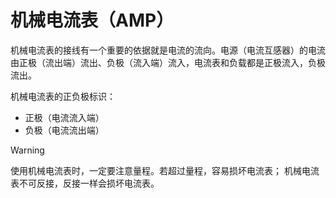 # 机械电流表（AMP）

机械电流表的接线有一个重要的依据就是电流的流向。电源（电流互感器）的电流由正极（流出端）流出、负极（流入端）流入，电流表和负载都是正极流入，负极流出。

机械电流表的正负极标识：

- 正极（电流流入端）
- 负极（电流流出端）

> [!WARNING]
> 使用机械电流表时，一定要注意量程。若超过量程，容易损坏电流表；
> 机械电流表不可反接，反接一样会损坏电流表。
